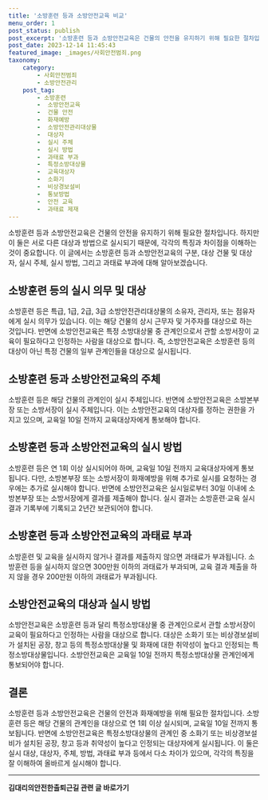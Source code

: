 ```yaml
---
title: '소방훈련 등과 소방안전교육 비교'
menu_order: 1
post_status: publish
post_excerpt: '소방훈련 등과 소방안전교육은 건물의 안전을 유지하기 위해 필요한 절차입니다. 하지만 이 둘은 서로 다른 대상과 방법으로 실시되기 때문에, 각각의 특징과 차이점을 이해하는 것이 중요합니다. 이 글에서는 소방훈련 등과 소방안전교육의 구분, 대상 건물 및 대상자, 실시 주체, 실시 방법, 그리고 과태료 부과에 대해 알아보겠습니다.'
post_date: 2023-12-14 11:45:43
featured_image: _images/사회안전범죄.png
taxonomy:
    category:
        - 사회안전범죄
        - 소방안전관리
    post_tag:
        - 소방훈련
        -  소방안전교육
        -  건물 안전
        -  화재예방
        -  소방안전관리대상물
        -  대상자
        -  실시 주체
        -  실시 방법
        -  과태료 부과
        -  특정소방대상물
        -  교육대상자
        -  소화기
        -  비상경보설비
        -  통보방법
        -  안전 교육
        -  과태료 제재
---
```



소방훈련 등과 소방안전교육은 건물의 안전을 유지하기 위해 필요한 절차입니다. 하지만 이 둘은 서로 다른 대상과 방법으로 실시되기 때문에, 각각의 특징과 차이점을 이해하는 것이 중요합니다. 이 글에서는 소방훈련 등과 소방안전교육의 구분, 대상 건물 및 대상자, 실시 주체, 실시 방법, 그리고 과태료 부과에 대해 알아보겠습니다.

## 소방훈련 등의 실시 의무 및 대상

소방훈련 등은 특급, 1급, 2급, 3급 소방안전관리대상물의 소유자, 관리자, 또는 점유자에게 실시 의무가 있습니다. 이는 해당 건물의 상시 근무자 및 거주자를 대상으로 하는 것입니다. 반면에 소방안전교육은 특정 소방대상물 중 관계인으로서 관할 소방서장이 교육이 필요하다고 인정하는 사람을 대상으로 합니다. 즉, 소방안전교육은 소방훈련 등의 대상이 아닌 특정 건물의 일부 관계인들을 대상으로 실시됩니다.

## 소방훈련 등과 소방안전교육의 주체

소방훈련 등은 해당 건물의 관계인이 실시 주체입니다. 반면에 소방안전교육은 소방본부장 또는 소방서장이 실시 주체입니다. 이는 소방안전교육의 대상자를 정하는 권한을 가지고 있으며, 교육일 10일 전까지 교육대상자에게 통보해야 합니다.

## 소방훈련 등과 소방안전교육의 실시 방법

소방훈련 등은 연 1회 이상 실시되어야 하며, 교육일 10일 전까지 교육대상자에게 통보됩니다. 다만, 소방본부장 또는 소방서장이 화재예방을 위해 추가로 실시를 요청하는 경우에는 추가로 실시해야 합니다. 반면에 소방안전교육은 실시일로부터 30일 이내에 소방본부장 또는 소방서장에게 결과를 제출해야 합니다. 실시 결과는 소방훈련·교육 실시 결과 기록부에 기록되고 2년간 보관되어야 합니다.

## 소방훈련 등과 소방안전교육의 과태료 부과

소방훈련 및 교육을 실시하지 않거나 결과를 제출하지 않으면 과태료가 부과됩니다. 소방훈련 등을 실시하지 않으면 300만원 이하의 과태료가 부과되며, 교육 결과 제출을 하지 않을 경우 200만원 이하의 과태료가 부과됩니다.

## 소방안전교육의 대상과 실시 방법

소방안전교육은 소방훈련 등과 달리 특정소방대상물 중 관계인으로서 관할 소방서장이 교육이 필요하다고 인정하는 사람을 대상으로 합니다. 대상은 소화기 또는 비상경보설비가 설치된 공장, 창고 등의 특정소방대상물 및 화재에 대한 취약성이 높다고 인정되는 특정소방대상물입니다. 소방안전교육은 교육일 10일 전까지 특정소방대상물 관계인에게 통보되어야 합니다.

## 결론

소방훈련 등과 소방안전교육은 건물의 안전과 화재예방을 위해 필요한 절차입니다. 소방훈련 등은 해당 건물의 관계인을 대상으로 연 1회 이상 실시되며, 교육일 10일 전까지 통보됩니다. 반면에 소방안전교육은 특정소방대상물의 관계인 중 소화기 또는 비상경보설비가 설치된 공장, 창고 등과 취약성이 높다고 인정되는 대상자에게 실시됩니다. 이 둘은 실시 대상, 대상자, 주체, 방법, 과태료 부과 등에서 다소 차이가 있으며, 각각의 특징을 잘 이해하여 올바르게 실시해야 합니다.
<!-- wp:separator -->
<hr class="wp-block-separator has-alpha-channel-opacity"/>
<!-- /wp:separator -->

<!-- wp:group {"backgroundColor":"base","layout":{"type":"constrained"}} -->
<div class="wp-block-group has-base-background-color has-background"><!-- wp:paragraph {"align":"center","fontSize":"medium"} -->
<p class="has-text-align-center has-large-font-size"><strong>김대리의안전한출퇴근길 관련 글 바로가기</strong></p>
<!-- /wp:paragraph -->


<!-- wp:latest-posts
{"categories":[{"id":1794,"count":19,"description":"","link":"https://uknowlaw.com/category/%ea%b9%80%eb%8c%80%eb%a6%ac%ec%9d%98%ec%95%88%ec%a0%84%ed%95%9c%ec%b6%9c%ed%87%b4%ea%b7%bc%ea%b8%b8/","name":"김대리의안전한출퇴근길","slug":"김대리의안전한출퇴근길","taxonomy":"category","parent":0,"meta":[],"_links":{"self":[{"href":"https://uknowlaw.com/wp-json/wp/v2/categories/1794"}],"collection":[{"href":"https://uknowlaw.com/wp-json/wp/v2/categories"}],"about":[{"href":"https://uknowlaw.com/wp-json/wp/v2/taxonomies/category"}],"wp:post_type":[{"href":"https://uknowlaw.com/wp-json/wp/v2/posts?categories=1794"}],"curies":[{"name":"wp","href":"https://api.w.org/{rel}","templated":true}]}}],"postsToShow":100,"excerptLength":28,"postLayout":"grid","columns":2,"featuredImageAlign":"left","featuredImageSizeSlug":"large","fontSize":"small"} /--></div>
<!-- /wp:group -->